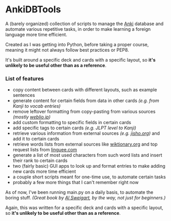 # AnkiDBTools

A (barely organized) collection of scripts to manage the [Anki](https://apps.ankiweb.net) database and automate various repetitive tasks, in order to make learning a foreign language more time efficient.

Created as I was getting into Python, before taking a proper course, meaning it might not always follow best practices or PEP8.

It's built around a specific deck and cards with a specific layout, so **it's unlikely to be useful other than as a reference**. 

### List of features
* copy content between cards with different layouts, such as example sentences
* generate content for certain fields from data in other cards *(e.g. from Kanji to vocab entries)*
* remove leftover formatting from copy-pasting from various sources *(mostly [weblio.jp](https://ejje.weblio.jp))*
* add custom formatting to specific fields in certain cards
* add specific tags to certain cards *(e.g. JLPT level to Kanji)*
* retrieve various information from external sources *(e.g. [jisho.org](https://jisho.org))* and add it to certain cards 
* retrieve words lists from external sources like [wiktionary.org](https://en.wiktionary.org/wiki/Wiktionary:Frequency_lists) and top request lists from [linguee.com](https://www.linguee.com/japanese-english)
* generate a list of most used characters from such word lists and insert their rank to certain cards
* two (fairly basic) GUI apps to look up and format entries to make adding new cards more time efficient
* a couple short scripts meant for one-time use, to automate certain tasks
* probably a few more things that I can't remember right now

As of now, I've been running main.py on a daily basis, to automate the boring stuff. *(Great book by [Al Sweigart](https://twitter.com/AlSweigart), by the way, not just for beginners.)*

Again, this was written for a specific deck and cards with a specific layout, so **it's unlikely to be useful other than as a reference**.